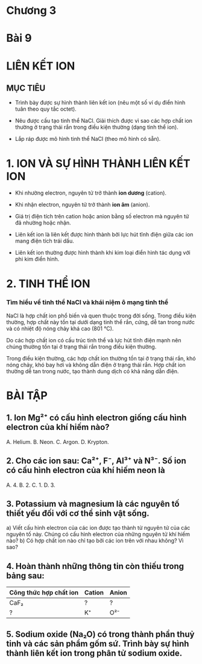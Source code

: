 # Chương 3

# Bài 9
# LIÊN KẾT ION

## MỤC TIÊU

- Trình bày được sự hình thành liên kết ion (nêu một số ví dụ điển hình tuân theo quy tắc octet).

- Nêu được cấu tạo tinh thể NaCl. Giải thích được vì sao các hợp chất ion thường ở trạng thái rắn trong điều kiện thường (dạng tinh thể ion).

- Lắp ráp được mô hình tinh thể NaCl (theo mô hình có sẵn).

# 1. ION VÀ SỰ HÌNH THÀNH LIÊN KẾT ION

- Khi nhường electron, nguyên tử trở thành **ion dương** (cation).

- Khi nhận electron, nguyên tử trở thành **ion âm** (anion).

- Giá trị điện tích trên cation hoặc anion bằng số electron mà nguyên tử đã nhường hoặc nhận.

- Liên kết ion là liên kết được hình thành bởi lực hút tĩnh điện giữa các ion mang điện tích trái dấu.

- Liên kết ion thường được hình thành khi kim loại điển hình tác dụng với phi kim điển hình.

# 2. TINH THỂ ION

### Tìm hiểu về tinh thể NaCl và khái niệm ô mạng tinh thể

NaCl là hợp chất ion phổ biến và quen thuộc trong đời sống. Trong điều kiện thường, hợp chất này tồn tại dưới dạng tinh thể rắn, cứng, dễ tan trong nước và có nhiệt độ nóng chảy khá cao (801 °C).

Do các hợp chất ion có cấu trúc tinh thể và lực hút tĩnh điện mạnh nên chúng thường tồn tại ở trạng thái rắn trong điều kiện thường.

Trong điều kiện thường, các hợp chất ion thường tồn tại ở trạng thái rắn, khó nóng chảy, khó bay hơi và không dẫn điện ở trạng thái rắn. Hợp chất ion thường dễ tan trong nước, tạo thành dung dịch có khả năng dẫn điện.

# BÀI TẬP

## 1. Ion Mg²⁺ có cấu hình electron giống cấu hình electron của khí hiếm nào?
A. Helium.
B. Neon.
C. Argon.
D. Krypton.

## 2. Cho các ion sau: Ca²⁺, F⁻, Al³⁺ và N³⁻. Số ion có cấu hình electron của khí hiếm neon là
A. 4.
B. 2.
C. 1.
D. 3.

## 3. Potassium và magnesium là các nguyên tố thiết yếu đối với cơ thể sinh vật sống.
a) Viết cấu hình electron của các ion được tạo thành từ nguyên tử của các nguyên tố này. Chúng có cấu hình electron của những nguyên tử khí hiếm nào?
b) Có hợp chất ion nào chỉ tạo bởi các ion trên với nhau không? Vì sao?

## 4. Hoàn thành những thông tin còn thiếu trong bảng sau:

| Công thức hợp chất ion | Cation | Anion |
|------------------------|--------|-------|
| CaF₂                   | ?      | ?     |
| ?                      | K⁺     | O²⁻   |

## 5. Sodium oxide (Na₂O) có trong thành phần thuỷ tinh và các sản phẩm gốm sứ. Trình bày sự hình thành liên kết ion trong phân tử sodium oxide.

